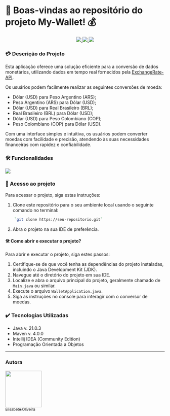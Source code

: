 
# :bank: Boas-vindas ao repositório do projeto My-Wallet! :moneybag:
<p align="center">
     <a alt="Java" href="https://java.com" target="_blank">
        <img src="https://img.shields.io/badge/Java-v21.0.3-ED8B00.svg" />
    </a>
     <a alt="Maven" href="https://maven.apache.org/index.html" target="_blank">
        <img src="https://img.shields.io/badge/Maven-v4.0.0-CD2335.svg" />
    </a>
    <a alt="Gson" href="https://github.com/google/gson" target="_blank">
        <img src="https://img.shields.io/badge/Gson-v2.10.1-4285F4.svg" />
    </a>
</p>

### :credit_card: Descrição do Projeto

Esta aplicação oferece uma solução eficiente para a conversão de dados monetários, utilizando dados em tempo real fornecidos pela [ExchangeRate-API](https://www.exchangerate-api.com/).

Os usuários podem facilmente realizar as seguintes conversões de moeda:

-   Dólar (USD) para Peso Argentino (ARS);
-   Peso Argentino (ARS) para Dólar (USD);
-   Dólar (USD) para Real Brasileiro (BRL);
-   Real Brasileiro (BRL) para Dólar (USD);
-   Dólar (USD) para Peso Colombiano (COP);
-   Peso Colombiano (COP) para Dólar (USD).

Com uma interface simples e intuitiva, os usuários podem converter moedas com facilidade e precisão, atendendo às suas necessidades financeiras com rapidez e confiabilidade.

### 🛠️ Funcionalidades
<img src="/home/bete/IdeaProjects/MyWallet/images/Captura de tela de 2024-04-30 18-42-10.png">


### 📁 Acesso ao projeto

Para acessar o projeto, siga estas instruções:

1.  Clone este repositório para o seu ambiente local usando o seguinte comando no terminal:
```bash    
    `git clone https://seu-repositorio.git` 
```
2.  Abra o projeto na sua IDE de preferência.

#### 🛠️ Como abrir e executar o projeto?

Para abrir e executar o projeto, siga estes passos:

1.  Certifique-se de que você tenha as dependências do projeto instaladas, incluindo o Java Development Kit (JDK).
2.  Navegue até o diretório do projeto em sua IDE.
3.  Localize e abra o arquivo principal do projeto, geralmente chamado de `Main.java` ou similar.
4.  Execute o arquivo `WalletApplication.java`.
5.  Siga as instruções no console para interagir com o conversor de moedas.
    
### ✔️ Tecnologias Utilizadas
* Java v. 21.0.3
* Maven v. 4.0.0
* Intellij IDEA (Community Edition)
* Programação Orientada a Objetos
---------------------------------------------------------

### Autora
[<img loading="lazy" src="https://avatars.githubusercontent.com/Elisabete-MO?v=4" width=115><br><sub>Elisabete Oliveira</sub>](https://github.com/Elisabete-MO)


<!--   [Título e Imagem de capa](https://www.alura.com.br/artigos/escrever-bom-readme#T%C3%ADtulo-e-Imagem-de-capa)
-   [Badges](https://www.alura.com.br/artigos/escrever-bom-readme#badges)
-   [Índice](https://www.alura.com.br/artigos/escrever-bom-readme#%C3%ADndice)
-   [Descrição do Projeto](https://www.alura.com.br/artigos/escrever-bom-readme#descri%C3%A7%C3%A3o-do-projeto)
-   [Status do Projeto](https://www.alura.com.br/artigos/escrever-bom-readme#status-do-Projeto)
-   [Funcionalidades e Demonstração da Aplicação](https://www.alura.com.br/artigos/escrever-bom-readme#funcionalidades-e-demonstra%C3%A7%C3%A3o-da-aplica%C3%A7%C3%A3o)
-   [Acesso ao Projeto](https://www.alura.com.br/artigos/escrever-bom-readme#acesso-ao-projeto)
-   [Tecnologias utilizadas](https://www.alura.com.br/artigos/escrever-bom-readme#tecnologias-utilizadas)
-   [Pessoas Contribuidoras](https://www.alura.com.br/artigos/escrever-bom-readme#pessoas-contribuidoras)
-   [Pessoas Desenvolvedoras do Projeto](https://www.alura.com.br/artigos/escrever-bom-readme#pessoas-desenvolvedoras)
-   [Licença](https://www.alura.com.br/artigos/escrever-bom-readme#licen%C3%A7a) -->
